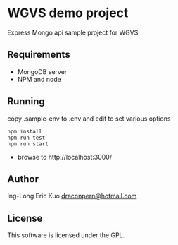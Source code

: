 # WGVS demo project
Express Mongo api sample project for WGVS

## Requirements
- MongoDB server
- NPM and node

## Running
copy .sample-env to .env and edit to set various options

```
npm install
npm run test
npm run start
```
- browse to http://localhost:3000/

## Author
Ing-Long Eric Kuo <draconpern@hotmail.com>

## License
This software is licensed under the GPL.
